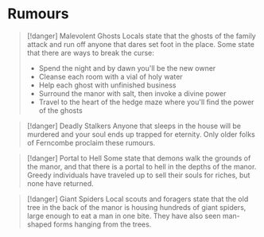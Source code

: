 # Rumours

> [!danger] Malevolent Ghosts
> Locals state that the ghosts of the family attack and run off anyone that dares set foot in the place. Some state that there are ways to break the curse:
> - Spend the night and by dawn you'll be the new owner
> - Cleanse each room with a vial of holy water
> - Help each ghost with unfinished business
> - Surround the manor with salt, then invoke a divine power
> - Travel to the heart of the hedge maze where you'll find the power of the ghosts


> [!danger] Deadly Stalkers
> Anyone that sleeps in the house will be murdered and your soul ends up trapped for eternity. Only older folks of Ferncombe proclaim these rumours.


> [!danger] Portal to Hell
> Some state that demons walk the grounds of the manor, and that there is a portal to hell in the depths of the manor. Greedy individuals have traveled up to sell their souls for riches, but none have returned.


> [!danger] Giant Spiders
> Local scouts and foragers state that the old tree in the back of the manor is housing hundreds of giant spiders, large enough to eat a man in one bite. They have also seen man-shaped forms hanging from the trees.



